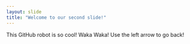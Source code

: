 ```yaml
---
layout: slide
title: "Welcome to our second slide!"
---
```

This GitHub robot is so cool! Waka Waka!
Use the left arrow to go back!
